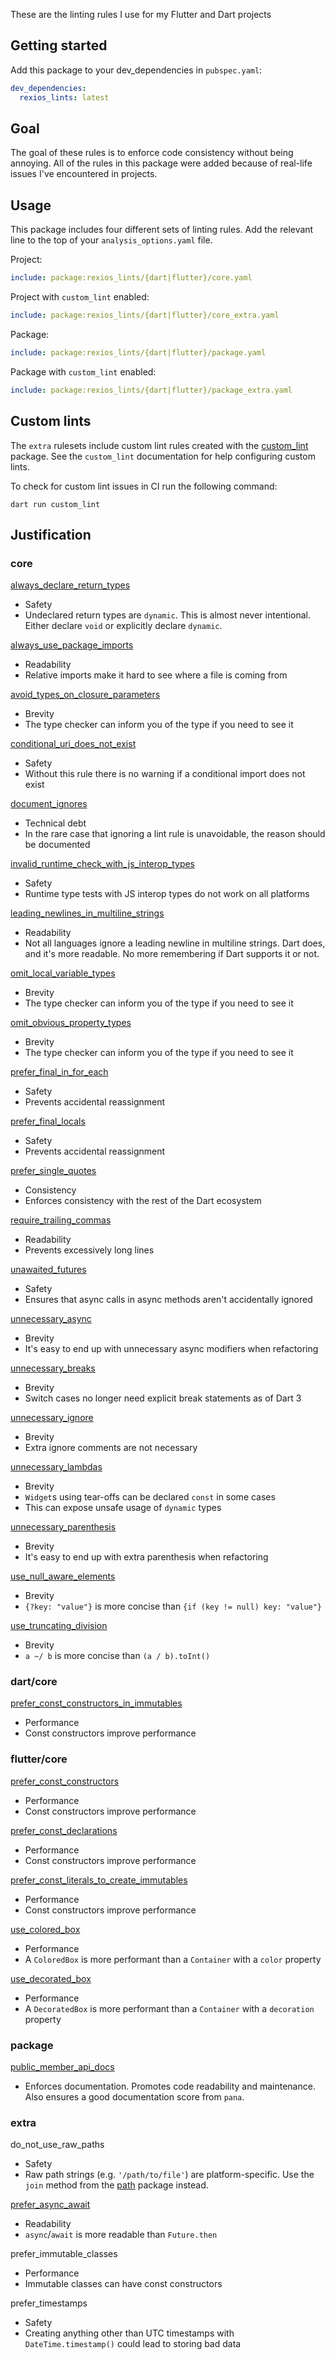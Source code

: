 These are the linting rules I use for my Flutter and Dart projects

## Getting started

Add this package to your dev_dependencies in `pubspec.yaml`:

```yaml
dev_dependencies:
  rexios_lints: latest
```

## Goal

The goal of these rules is to enforce code consistency without being annoying. All of the rules in this package were added because of real-life issues I've encountered in projects.

## Usage

This package includes four different sets of linting rules. Add the relevant line to the top of your `analysis_options.yaml` file.

Project:

```yaml
include: package:rexios_lints/{dart|flutter}/core.yaml
```

Project with `custom_lint` enabled:

```yaml
include: package:rexios_lints/{dart|flutter}/core_extra.yaml
```

Package:

```yaml
include: package:rexios_lints/{dart|flutter}/package.yaml
```

Package with `custom_lint` enabled:

```yaml
include: package:rexios_lints/{dart|flutter}/package_extra.yaml
```

## Custom lints

The `extra` rulesets include custom lint rules created with the [custom_lint](https://pub.dev/packages/custom_lint) package. See the `custom_lint` documentation for help configuring custom lints.

To check for custom lint issues in CI run the following command:

```console
dart run custom_lint
```

## Justification

### core

[always_declare_return_types](https://dart.dev/tools/linter-rules/always_declare_return_types)

- Safety
- Undeclared return types are `dynamic`. This is almost never intentional. Either declare `void` or explicitly declare `dynamic`.

[always_use_package_imports](https://dart.dev/tools/linter-rules/always_use_package_imports)

- Readability
- Relative imports make it hard to see where a file is coming from

[avoid_types_on_closure_parameters](https://dart.dev/tools/linter-rules/avoid_types_on_closure_parameters)

- Brevity
- The type checker can inform you of the type if you need to see it

[conditional_uri_does_not_exist](https://dart.dev/tools/linter-rules/conditional_uri_does_not_exist)

- Safety
- Without this rule there is no warning if a conditional import does not exist

[document_ignores](https://dart.dev/tools/linter-rules/document_ignores)

- Technical debt
- In the rare case that ignoring a lint rule is unavoidable, the reason should be documented

[invalid_runtime_check_with_js_interop_types](https://dart.dev/tools/linter-rules/invalid_runtime_check_with_js_interop_types)

- Safety
- Runtime type tests with JS interop types do not work on all platforms

[leading_newlines_in_multiline_strings](https://dart.dev/tools/linter-rules/leading_newlines_in_multiline_strings)

- Readability
- Not all languages ignore a leading newline in multiline strings. Dart does, and it's more readable. No more remembering if Dart supports it or not.

[omit_local_variable_types](https://dart.dev/tools/linter-rules/omit_local_variable_types)

- Brevity
- The type checker can inform you of the type if you need to see it

[omit_obvious_property_types](https://dart.dev/tools/linter-rules/omit_obvious_property_types)

- Brevity
- The type checker can inform you of the type if you need to see it

[prefer_final_in_for_each](https://dart.dev/tools/linter-rules/prefer_final_in_for_each)

- Safety
- Prevents accidental reassignment

[prefer_final_locals](https://dart.dev/tools/linter-rules/prefer_final_locals)

- Safety
- Prevents accidental reassignment

[prefer_single_quotes](https://dart.dev/tools/linter-rules/prefer_single_quotes)

- Consistency
- Enforces consistency with the rest of the Dart ecosystem

[require_trailing_commas](https://dart.dev/tools/linter-rules/require_trailing_commas)

- Readability
- Prevents excessively long lines

[unawaited_futures](https://dart.dev/tools/linter-rules/unawaited_futures)

- Safety
- Ensures that async calls in async methods aren't accidentally ignored

[unnecessary_async](https://dart.dev/tools/linter-rules/unnecessary_async)

- Brevity
- It's easy to end up with unnecessary async modifiers when refactoring

[unnecessary_breaks](https://dart.dev/tools/linter-rules/unnecessary_breaks)

- Brevity
- Switch cases no longer need explicit break statements as of Dart 3

[unnecessary_ignore](https://dart.dev/tools/linter-rules/unnecessary_ignore)

- Brevity
- Extra ignore comments are not necessary

[unnecessary_lambdas](https://dart.dev/tools/linter-rules/unnecessary_lambdas)

- Brevity
- `Widget`s using tear-offs can be declared `const` in some cases
- This can expose unsafe usage of `dynamic` types

[unnecessary_parenthesis](https://dart.dev/tools/linter-rules/unnecessary_parenthesis)

- Brevity
- It's easy to end up with extra parenthesis when refactoring

[use_null_aware_elements](https://dart.dev/tools/linter-rules/use_null_aware_elements)

- Brevity
- `{?key: "value"}` is more concise than `{if (key != null) key: "value"}`

[use_truncating_division](https://dart.dev/tools/linter-rules/use_truncating_division)

- Brevity
- `a ~/ b` is more concise than `(a / b).toInt()`

### dart/core

[prefer_const_constructors_in_immutables](https://dart.dev/tools/linter-rules/prefer_const_constructors_in_immutables)

- Performance
- Const constructors improve performance

### flutter/core

[prefer_const_constructors](https://dart.dev/tools/linter-rules/prefer_const_constructors)

- Performance
- Const constructors improve performance

[prefer_const_declarations](https://dart.dev/tools/linter-rules/prefer_const_declarations)

- Performance
- Const constructors improve performance

[prefer_const_literals_to_create_immutables](https://dart.dev/tools/linter-rules/prefer_const_literals_to_create_immutables)

- Performance
- Const constructors improve performance

[use_colored_box](https://dart.dev/tools/linter-rules/use_colored_box)

- Performance
- A `ColoredBox` is more performant than a `Container` with a `color` property

[use_decorated_box](https://dart.dev/tools/linter-rules/use_decorated_box)

- Performance
- A `DecoratedBox` is more performant than a `Container` with a `decoration` property

### package

[public_member_api_docs](https://dart.dev/tools/linter-rules/public_member_api_docs)

- Enforces documentation. Promotes code readability and maintenance. Also ensures a good documentation score from `pana`.

### extra

do_not_use_raw_paths

- Safety
- Raw path strings (e.g. `'/path/to/file'`) are platform-specific. Use the `join` method from the [path](https://pub.dev/packages/path) package instead.

[prefer_async_await](https://dart.dev/effective-dart/usage#prefer-asyncawait-over-using-raw-futures)

- Readability
- `async`/`await` is more readable than `Future.then`

prefer_immutable_classes

- Performance
- Immutable classes can have const constructors

prefer_timestamps

- Safety
- Creating anything other than UTC timestamps with `DateTime.timestamp()` could lead to storing bad data
